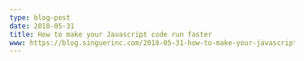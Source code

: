 ```yaml
---
type: blog-post
date: 2018-05-31
title: How to make your Javascript code run faster
www: https://blog.singuerinc.com/2018-05-31-how-to-make-your-javascript-code-run-faster
---
```


